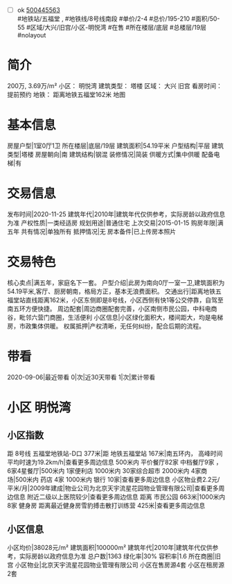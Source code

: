 - [ ] ok [500445563](https://bj.5i5j.com/ershoufang/500445563.html)  
 #地铁站/五福堂 ,  #地铁线/8号线南段
#单价/2-4 #总价/195-210 #面积/50-55   #区域/大兴/旧宫/小区-明悦湾 #在售 #所在楼层/底层 #总楼层/19层 #nolayout 
# 简介 
 200万,  3.69万/m² 
小区： 明悦湾
建筑类型： 塔楼
区域： 大兴 旧宫
看房时间： 提前预约
地铁： 距离地铁五福堂162米 地图
# 基本信息 
 房屋户型|1室0厅1卫
所在楼层|底层/19层
建筑面积|54.19平米
户型结构|平层
建筑类型|塔楼
房屋朝向|南
建筑结构|钢混
装修情况|简装
供暖方式|集中供暖
配备电梯|有
# 交易信息 
 发布时间|2020-11-25
建筑年代|2010年|建筑年代仅供参考，实际房龄以政府信息为准
产权性质|一类经适房
规划用途|普通住宅
上次交易|2015-01-15
购房年限|满五年
共有情况|单独所有
抵押情况|无
房本备件|已上传房本照片
# 交易特色 
 核心卖点|满五年，家庭名下一套。
户型介绍|此房为南向0厅一室一卫,建筑面积为54.19平米,客厅、厨房朝南，格局方正，基本无浪费面积。
交通出行|距离地铁五福堂站直线距离162米，小区东侧即是8号线，小区西侧有快1等公交停靠，自驾至南五环方便快捷。
周边配套|周边商圈配套完善，小区南侧市民公园，中科电商谷，毗邻六营门商圈，生活便利
小区信息|小区绿化面积大，楼间距大，均是电梯房，市政集体供暖。
权属抵押|产权清晰，无任何纠纷，配合后期的流程。
# 带看 
 2020-09-06|最近带看	 0|次|近30天带看	 1|次|累计带看
# 小区 明悦湾
## 小区指数 
 距 8号线 五福堂地铁站-D口 377米|距 地铁五福堂站 167米|南五环内， 高峰时间平均时速为19.2km/h|查看更多周边信息
500米内 平价餐厅82家
中档餐厅9家 ，6家4星餐厅|500米内 1家便利店
1000米内 30家综合超市
2000米内 4家商场|500米内 药店 4家
1000米内 银行 10家|查看更多周边信息
小区物业费2.2元/平米/月|2009年建成|物业公司为北京天宇流星花园物业管理有限公司|查看更多周边信息
附近二级以上医院较少|查看更多周边信息
距离 市民公园 663米|1000米内 8家 健身房
距离最近健身房雪豹搏击散打训练营 425米|查看更多周边信息
## 小区信息 
 小区均价|38028元/m²
建筑面积|100000m²
建筑年代|2010年|建筑年代仅供参考，实际房龄以政府信息为准
总户数|1363
绿化率|30%
容积率|1.6
所在商圈|旧宫
小区物业|北京天宇流星花园物业管理有限公司
小区在售房源4套
小区在租房源2套
